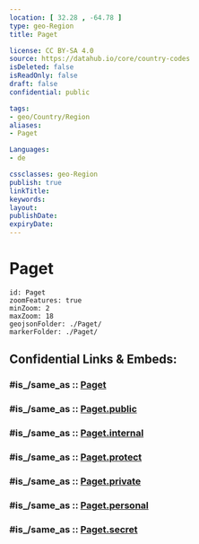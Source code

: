```yaml
---
location: [ 32.28 , -64.78 ] 
type: geo-Region
title: Paget

license: CC BY-SA 4.0
source: https://datahub.io/core/country-codes
isDeleted: false
isReadOnly: false
draft: false
confidential: public

tags:
- geo/Country/Region
aliases:
- Paget

Languages:
- de

cssclasses: geo-Region
publish: true
linkTitle: 
keywords: 
layout: 
publishDate: 
expiryDate: 
---
```


# Paget

```leaflet
id: Paget
zoomFeatures: true 
minZoom: 2 
maxZoom: 18
geojsonFolder: ./Paget/
markerFolder: ./Paget/
```


## Confidential Links & Embeds: 

### #is_/same_as :: [Paget](/_Standards/Earth/Continent/America~Caribbean/Bermuda/Counties/Paget.md) 

### #is_/same_as :: [Paget.public](/_public/Earth/Continent/America~Caribbean/Bermuda/Counties/Paget.public.md) 

### #is_/same_as :: [Paget.internal](/_internal/Earth/Continent/America~Caribbean/Bermuda/Counties/Paget.internal.md) 

### #is_/same_as :: [Paget.protect](/_protect/Earth/Continent/America~Caribbean/Bermuda/Counties/Paget.protect.md) 

### #is_/same_as :: [Paget.private](/_private/Earth/Continent/America~Caribbean/Bermuda/Counties/Paget.private.md) 

### #is_/same_as :: [Paget.personal](/_personal/Earth/Continent/America~Caribbean/Bermuda/Counties/Paget.personal.md) 

### #is_/same_as :: [Paget.secret](/_secret/Earth/Continent/America~Caribbean/Bermuda/Counties/Paget.secret.md)

